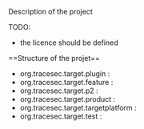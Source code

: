 
Description of the project

TODO:
 - the licence should be defined

==Structure of the projet==

* org.tracesec.target.plugin :
* org.tracesec.target.feature :
* org.tracesec.target.p2 :
* org.tracesec.target.product :
* org.tracesec.target.targetplatform :
* org.tracesec.target.test :